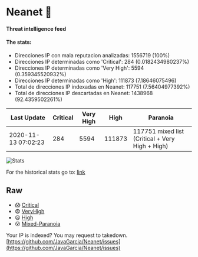 # Neanet :hocho:
#### Threat intelligence feed
#### The stats:

- Direcciones IP con mala reputacion analizadas: 1556719 (100%)
- Direcciones IP determinadas como 'Critical':  284 (0.0182434980237%)
- Direcciones IP determinadas como 'Very High':  5594 (0.359345520932%)
- Direcciones IP determinadas como 'High':  111873 (7.18646075496)
- Total de direcciones IP indexadas en Neanet:  117751 (7.56404977392%)
- Total de direcciones IP descartadas en Neanet:  1438968 (92.4359502261%)

| Last Update | Critical | Very High | High | Paranoia |
| --- | --- | --- | --- | --- |
| 2020-11-13 07:02:23 | 284 | 5594 | 111873 | 117751 mixed list (Critical + Very High + High)|

![Stats](https://docs.google.com/spreadsheets/d/e/2PACX-1vSnaNMIXVabIpDJjufMlzH7poXnshF3mgd8Is1g9ytUEzVsP5my4Trn8f-xkoLLQ38xpL3HtmUexLo6/pubchart?oid=501124687&format=image)

For the historical stats go to: [link](/stats.csv)
## Raw
- :scream: [Critical](https://raw.githubusercontent.com/JavaGarcia/Neanet/master/blacklists/neanet_critical.txt)
- :fearful: [VeryHigh](https://raw.githubusercontent.com/JavaGarcia/Neanet/master/blacklists/neanet_veryHigh.txtt)
- :frowning: [High](https://raw.githubusercontent.com/JavaGarcia/Neanet/master/blacklists/neanet_high.txt)
- :dizzy_face: [Mixed-Paranoia](https://raw.githubusercontent.com/JavaGarcia/Neanet/master/blacklists/neanet_all.txt)


Your IP is indexed? You may request to takedown. [https://github.com/JavaGarcia/Neanet/issues](https://github.com/JavaGarcia/Neanet/issues)



























































































































































































































































































































































































































































































































































































































































































































































































































































































































































































































































































































































































































































































































































































































































































































































































































































































































































































































































































































































































































































































































































































